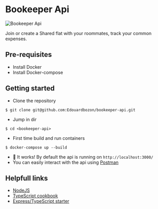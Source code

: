 # Bookeeper Api

![Bookeeper Api](https://media.giphy.com/media/l0IyeL8r9UhJI5LcA/giphy.gif)

Join or create a Shared flat with your roommates, track your common expenses.

## Pre-requisites

* Install Docker
* Install Docker-compose

## Getting started

* Clone the repository

```
$ git clone git@github.com:Edouardbozon/bookeeper-api.git
```

* Jump in dir

```
$ cd <bookeeper-api>
```

* First time build and run containers

```
$ docker-compose up --build
```

* :rainbow: It works! By default the api is running on `http://localhost:3000/`
* You can easily interact with the api using [Postman](https://www.getpostman.com/)

## Helpfull links

* [NodeJS](https://nodejs.org/dist/latest-v8.x/docs/api/)
* [TypeScript cookbook](https://basarat.gitbooks.io/typescript/content/docs/getting-started.html)
* [Express/TypeScript starter](https://github.com/sahat/hackathon-starter.git)
